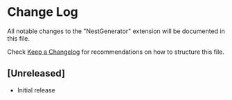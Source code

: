 # Change Log

All notable changes to the "NestGenerator" extension will be documented in this file.

Check [Keep a Changelog](http://keepachangelog.com/) for recommendations on how to structure this file.

## [Unreleased]

- Initial release